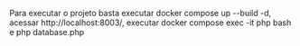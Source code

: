 Para executar o projeto basta executar docker compose up --build -d, acessar http://localhost:8003/, executar docker compose exec -it php bash e php database.php
